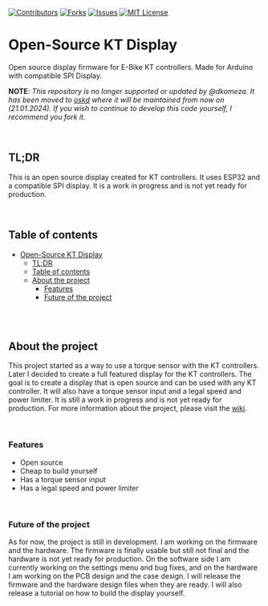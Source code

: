 [![Contributors][contributors-shield]][contributors-url]
[![Forks][forks-shield]][forks-url]
[![Issues][issues-shield]][issues-url]
[![MIT License][license-shield]][license-url]

# Open-Source KT Display
Open source display firmware for E-Bike KT controllers. Made for Arduino with compatible SPI Display. 

**NOTE**: _This repository is no longer supported or updated by @dkomeza. It has been moved to [oskd](https://github.com/dkomeza/oskd) where it will be maintained from now on (21.01.2024). If you wish to continue to develop this code yourself, I recommend you fork it._</code>

<br>

## TL;DR
This is an open source display created for KT controllers. It uses ESP32 and a compatible SPI display. It is a work in progress and is not yet ready for production.

<br>

## Table of contents

- [Open-Source KT Display](#open-source-kt-display)
  - [TL;DR](#tldr)
  - [Table of contents](#table-of-contents)
  - [About the project](#about-the-project)
    - [Features](#features)
    - [Future of the project](#future-of-the-project)

<br><br>

## About the project

This project started as a way to use a torque sensor with the KT controllers. Later I decided to create a full featured display for the KT controllers. The goal is to create a display that is open source and can be used with any KT controller. It will also have a torque sensor input and a legal speed and power limiter. It is still a work in progress and is not yet ready for production. For more information about the project, please visit the [wiki](https://github.com/dkomeza/open-source-kt-display/wiki).

<br>

### Features
 - Open source
 - Cheap to build yourself
 - Has a torque sensor input
 - Has a legal speed and power limiter
<br>

### Future of the project

As for now, the project is still in development. I am working on the firmware and the hardware. The firmware is finally usable but still not final and the hardware is not yet ready for production. On the software side I am currently working on the settings menu and bug fixes, and on the hardware I am working on the PCB design and the case design. I will release the firmware and the hardware design files when they are ready. I will also release a tutorial on how to build the display yourself.

<!-- MARKDOWN LINKS & IMAGES -->
<!-- https://www.markdownguide.org/basic-syntax/#reference-style-links -->
[contributors-shield]: https://img.shields.io/github/contributors/dkomeza/open-source-kt-display.svg?style=for-the-badge
[contributors-url]: https://github.com/dkomeza/open-source-kt-display/graphs/contributors
[forks-shield]: https://img.shields.io/github/forks/dkomeza/open-source-kt-display.svg?style=for-the-badge
[forks-url]: https://github.com/dkomeza/open-source-kt-display/network/members
[stars-shield]: https://img.shields.io/github/stars/dkomeza/open-source-kt-display.svg?style=for-the-badge
[stars-url]: https://github.com/dkomeza/open-source-kt-display/stargazers
[issues-shield]: https://img.shields.io/github/issues/dkomeza/open-source-kt-display.svg?style=for-the-badge
[issues-url]: https://github.com/dkomeza/open-source-kt-display/issues
[license-shield]: https://img.shields.io/github/license/dkomeza/open-source-kt-display.svg?style=for-the-badge
[license-url]: https://github.com/dkomeza/open-source-kt-display/blob/master/LICENSE.txt
